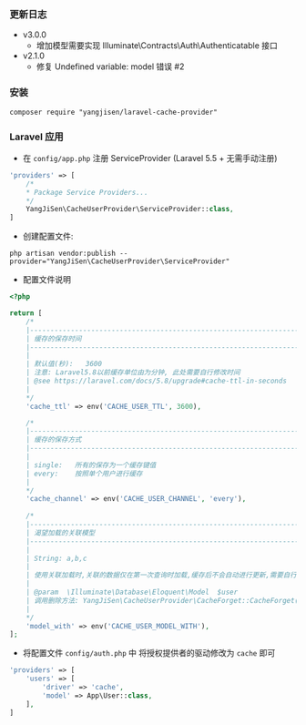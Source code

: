 ### 更新日志
* v3.0.0
    - 增加模型需要实现 Illuminate\Contracts\Auth\Authenticatable 接口
* v2.1.0
    - 修复 Undefined variable: model 错误 #2

### 安装

```shell
composer require "yangjisen/laravel-cache-provider"
```

### Laravel 应用

* 在 `config/app.php` 注册 ServiceProvider (Laravel 5.5 + 无需手动注册) 

```php
'providers' => [
    /*
    * Package Service Providers...
    */
    YangJiSen\CacheUserProvider\ServiceProvider::class,
]
```

* 创建配置文件:

```shell
php artisan vendor:publish --provider="YangJiSen\CacheUserProvider\ServiceProvider"
```

* 配置文件说明
```php
<?php

return [
    /*
    |--------------------------------------------------------------------------
    | 缓存的保存时间
    |--------------------------------------------------------------------------
    |
    | 默认值(秒):   3600
    | 注意: Laravel5.8以前缓存单位由为分钟, 此处需要自行修改时间
    | @see https://laravel.com/docs/5.8/upgrade#cache-ttl-in-seconds
    |
    */
    'cache_ttl' => env('CACHE_USER_TTL', 3600),

    /*
    |--------------------------------------------------------------------------
    | 缓存的保存方式
    |--------------------------------------------------------------------------
    |
    | single:   所有的保存为一个缓存键值
    | every:    按照单个用户进行缓存
    |
    */
    'cache_channel' => env('CACHE_USER_CHANNEL', 'every'),
    
    /*
    |--------------------------------------------------------------------------
    | 渴望加载的关联模型
    |--------------------------------------------------------------------------
    |
    | String: a,b,c
    |
    | 使用关联加载时,关联的数据仅在第一次查询时加载,缓存后不会自动进行更新,需要自行实现关联更新时删除缓存数据
    |
    | @param  \Illuminate\Database\Eloquent\Model  $user
    | 调用删除方法: YangJiSen\CacheUserProvider\CacheForget::CacheForget($user);
    |
    */
    'model_with' => env('CACHE_USER_MODEL_WITH'),
];
```

* 将配置文件 `config/auth.php` 中 将授权提供者的驱动修改为 `cache` 即可

```php
'providers' => [
    'users' => [
        'driver' => 'cache',
        'model' => App\User::class,
    ],
]
```

